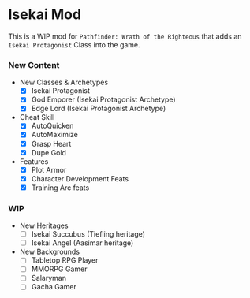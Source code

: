 # Isekai Mod
This is a WIP mod for `Pathfinder: Wrath of the Righteous` that adds an `Isekai Protagonist` Class into the game.

### New Content
- New Classes & Archetypes
	- [x] Isekai Protagonist
	- [x] God Emporer (Isekai Protagonist Archetype)
	- [x] Edge Lord (Isekai Protagonist Archetype)
- Cheat Skill
	- [x] AutoQuicken
	- [x] AutoMaximize
	- [x] Grasp Heart
	- [x] Dupe Gold
- Features
	- [x] Plot Armor
	- [x] Character Development Feats
	- [x] Training Arc feats
### WIP
- New Heritages
	- [ ] Isekai Succubus (Tiefling heritage)
	- [ ] Isekai Angel (Aasimar heritage)
- New Backgrounds
	- [ ] Tabletop RPG Player
	- [ ] MMORPG Gamer
	- [ ] Salaryman
	- [ ] Gacha Gamer